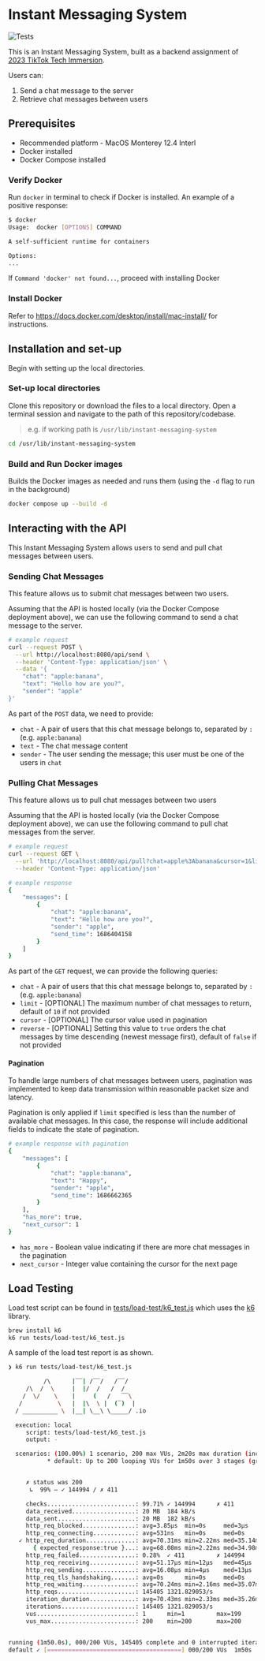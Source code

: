 # Instant Messaging System

![Tests](https://github.com/TikTokTechImmersion/assignment_demo_2023/actions/workflows/test.yml/badge.svg)

This is an Instant Messaging System, built as a backend assignment of [2023 TikTok Tech Immersion](https://github.com/TikTokTechImmersion/assignment_demo_2023).

Users can:

1. Send a chat message to the server
2. Retrieve chat messages between users

## Prerequisites

- Recommended platform - MacOS Monterey 12.4 Interl
- Docker installed
- Docker Compose installed

### Verify Docker

Run `docker` in terminal to check if Docker is installed. An example of a positive response:

```bash
$ docker
Usage:  docker [OPTIONS] COMMAND

A self-sufficient runtime for containers

Options:
...
```

If `Command 'docker' not found...`, proceed with installing Docker

### Install Docker

Refer to https://docs.docker.com/desktop/install/mac-install/ for instructions.

## Installation and set-up

Begin with setting up the local directories.

### Set-up local directories

Clone this repository or download the files to a local directory.
Open a terminal session and navigate to the path of this repository/codebase.

> e.g. if working path is `/usr/lib/instant-messaging-system`

```bash
cd /usr/lib/instant-messaging-system
```

### Build and Run Docker images

Builds the Docker images as needed and runs them (using the `-d` flag to run in the background)

```bash
docker compose up --build -d
```

## Interacting with the API

This Instant Messaging System allows users to send and pull chat messages between users.

### Sending Chat Messages

This feature allows us to submit chat messages between two users.

Assuming that the API is hosted locally (via the Docker Compose deployment above), we can use the following command to send a chat message to the server.

```bash
# example request
curl --request POST \
  --url http://localhost:8080/api/send \
  --header 'Content-Type: application/json' \
  --data '{
	"chat": "apple:banana",
	"text": "Hello how are you?",
	"sender": "apple"
}'
```

As part of the `POST` data, we need to provide:

- `chat` - A pair of users that this chat message belongs to, separated by `:` (e.g. `apple:banana`)
- `text` - The chat message content
- `sender` - The user sending the message; this user must be one of the users in `chat`

### Pulling Chat Messages

This feature allows us to pull chat messages between two users

Assuming that the API is hosted locally (via the Docker Compose deployment above), we can use the following command to pull chat messages from the server.

```bash
# example request
curl --request GET \
  --url 'http://localhost:8080/api/pull?chat=apple%3Abanana&cursor=1&limit=1&reverse=true' \
  --header 'Content-Type: application/json'
```

```bash
# example response
{
    "messages": [
        {
            "chat": "apple:banana",
            "text": "Hello how are you?",
            "sender": "apple",
            "send_time": 1686404158
        }
    ]
}
```

As part of the `GET` request, we can provide the following queries:

- `chat` - A pair of users that this chat message belongs to, separated by `:` (e.g. `apple:banana`)
- `limit` - [OPTIONAL] The maximum number of chat messages to return, default of `10` if not provided
- `cursor` - [OPTIONAL] The cursor value used in pagination
- `reverse` - [OPTIONAL] Setting this value to `true` orders the chat messages by time descending (newest message first), default of `false` if not provided

#### Pagination

To handle large numbers of chat messages between users, pagination was implemented to keep data transmission within reasonable packet size and latency.

Pagination is only applied if `limit` specified is less than the number of available chat messages. In this case, the response will include additional fields to indicate the state of pagination.
```bash
# example response with pagination
{
    "messages": [
        {
            "chat": "apple:banana",
            "text": "Happy",
            "sender": "apple",
            "send_time": 1686662365
        }
    ],
    "has_more": true,
    "next_cursor": 1
}
```
* `has_more` - Boolean value indicating if there are more chat messages in the pagination
* `next_cursor` - Integer value containing the cursor for the next page

## Load Testing

Load test script can be found in [tests/load-test/k6_test.js](tests/load-test/k6_test.js) which uses the [k6](https://github.com/grafana/k6) library.

```bash
brew install k6
k6 run tests/load-test/k6_test.js
```

A sample of the load test report is as shown.

```bash
❯ k6 run tests/load-test/k6_test.js

          /\      |‾‾| /‾‾/   /‾‾/
     /\  /  \     |  |/  /   /  /
    /  \/    \    |     (   /   ‾‾\
   /          \   |  |\  \ |  (‾)  |
  / __________ \  |__| \__\ \_____/ .io

  execution: local
     script: tests/load-test/k6_test.js
     output: -

  scenarios: (100.00%) 1 scenario, 200 max VUs, 2m20s max duration (incl. graceful stop):
           * default: Up to 200 looping VUs for 1m50s over 3 stages (gracefulRampDown: 30s, gracefulStop: 30s)


     ✗ status was 200
      ↳  99% — ✓ 144994 / ✗ 411

     checks.........................: 99.71% ✓ 144994      ✗ 411
     data_received..................: 20 MB  184 kB/s
     data_sent......................: 20 MB  182 kB/s
     http_req_blocked...............: avg=3.85µs  min=0s     med=3µs     max=2.89ms p(90)=4µs      p(95)=5µs
     http_req_connecting............: avg=531ns   min=0s     med=0s      max=1.91ms p(90)=0s       p(95)=0s
   ✓ http_req_duration..............: avg=70.31ms min=2.22ms med=35.14ms max=1.23s  p(90)=154.09ms p(95)=239.69ms
       { expected_response:true }...: avg=68.08ms min=2.22ms med=34.98ms max=1.23s  p(90)=151.62ms p(95)=232.28ms
     http_req_failed................: 0.28%  ✓ 411         ✗ 144994
     http_req_receiving.............: avg=51.17µs min=12µs   med=45µs    max=5.89ms p(90)=79µs     p(95)=100µs
     http_req_sending...............: avg=16.08µs min=4µs    med=13µs    max=3.48ms p(90)=23µs     p(95)=32µs
     http_req_tls_handshaking.......: avg=0s      min=0s     med=0s      max=0s     p(90)=0s       p(95)=0s
     http_req_waiting...............: avg=70.24ms min=2.16ms med=35.07ms max=1.23s  p(90)=154.02ms p(95)=239.63ms
     http_reqs......................: 145405 1321.829053/s
     iteration_duration.............: avg=70.43ms min=2.33ms med=35.26ms max=1.23s  p(90)=154.22ms p(95)=239.8ms
     iterations.....................: 145405 1321.829053/s
     vus............................: 1      min=1         max=199
     vus_max........................: 200    min=200       max=200


running (1m50.0s), 000/200 VUs, 145405 complete and 0 interrupted iterations
default ✓ [======================================] 000/200 VUs  1m50s
```
